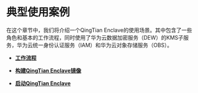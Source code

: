 # 典型使用案例<a name="ecs_03_1405"></a>

在这个章节中，我们将介绍一个QingTian Enclave的使用场景。其中包含了一些角色和基本的工作流程，同时使用了华为云数据加密服务（DEW）的KMS子服务，华为云统一身份认证服务（IAM）和华为云对象存储服务（OBS）。

-   **[工作流程](工作流程.md)**  

-   **[构建QingTian Enclave镜像](构建QingTian-Enclave镜像.md)**  

-   **[启动QingTian Enclave](启动QingTian-Enclave.md)**  

